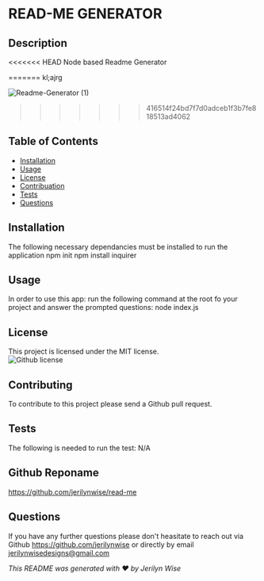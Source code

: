 # READ-ME GENERATOR
  ## Description
<<<<<<< HEAD
  Node based Readme Generator </br>
  
=======
  kl;ajrg</br>
  
![Readme-Generator  (1)](https://user-images.githubusercontent.com/102970872/175665873-4a7f9970-2f14-4fbc-a12e-da7074fa6684.gif)
>>>>>>> 416514f24bd7f7d0adceb1f3b7fe818513ad4062

  ## Table of Contents

  * [Installation](#installation)</br>
  * [Usage](#usage)</br>
  * [License](#license)</br>
  * [Contribuation](#contributing)</br>
  * [Tests](#tests)</br>
  * [Questions](#questions)</br>

  ## Installation
  The following necessary dependancies must be installed to run the application
  npm init npm install inquirer

  ## Usage
  In order to use this app:
  run the following command at the root fo your project and answer the prompted questions: node index.js

  ## License
  This project is licensed under the MIT license.</br>
  ![Github license](https://img.shields.io/badge/license-MIT-blue.svg)

  ## Contributing
  To contribute to this project please send a Github pull request.

  ## Tests 
  The following is needed to run the test: N/A

  ## Github Reponame
  https://github.com/jerilynwise/read-me

  ## Questions 
  If you have any further questions please don't heasitate to reach out via Github https://github.com/jerilynwise or directly by email jerilynwisedesigns@gmail.com
 

  _This README was generated with ❤️ by Jerilyn Wise_ 

